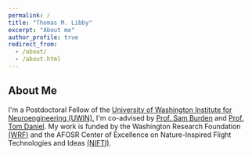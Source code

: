 ```yaml
---
permalink: /
title: "Thomas M. Libby"
excerpt: "About me"
author_profile: true
redirect_from: 
  - /about/
  - /about.html
---
```


About Me
-----
I'm a Postdoctoral Fellow of the [University of Washington Institute for Neuroengineering (UWIN).](http://uwin.washington.edu/) I'm co-advised by [Prof. Sam Burden](https://faculty.washington.edu/sburden/) and [Prof. Tom Daniel](http://faculty.washington.edu/danielt/). 
My work is funded by the Washington Research Foundation [(WRF)](http://www.wrfseattle.org/) and the AFOSR Center of Excellence on Nature-Inspired Flight Technologies and Ideas [(NIFTI)](http://nifti.washington.edu/).



